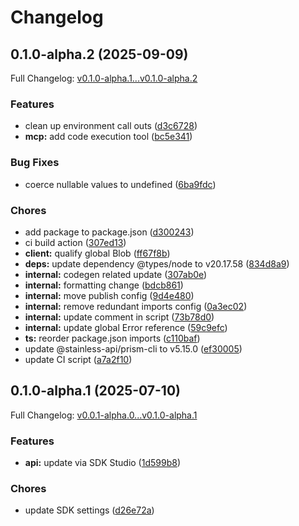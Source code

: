 # Changelog

## 0.1.0-alpha.2 (2025-09-09)

Full Changelog: [v0.1.0-alpha.1...v0.1.0-alpha.2](https://github.com/s0ulm4n/refactored-dollop/compare/v0.1.0-alpha.1...v0.1.0-alpha.2)

### Features

* clean up environment call outs ([d3c6728](https://github.com/s0ulm4n/refactored-dollop/commit/d3c67284c2bfeeaadff5df69df0cbf9789cbc5f7))
* **mcp:** add code execution tool ([bc5e341](https://github.com/s0ulm4n/refactored-dollop/commit/bc5e341e91d1e1b1e928570bd7b26104b33605f4))


### Bug Fixes

* coerce nullable values to undefined ([6ba9fdc](https://github.com/s0ulm4n/refactored-dollop/commit/6ba9fdc309f587963e2229f9918c3e3f0d435e65))


### Chores

* add package to package.json ([d300243](https://github.com/s0ulm4n/refactored-dollop/commit/d300243d667fc27646344c1ac77ad0fdaf2b9c41))
* ci build action ([307ed13](https://github.com/s0ulm4n/refactored-dollop/commit/307ed1367bf1ce8f68c11fe6b62d626a9ea8d5bd))
* **client:** qualify global Blob ([ff67f8b](https://github.com/s0ulm4n/refactored-dollop/commit/ff67f8b2ad254a373ca8913e89b385d1acf8c107))
* **deps:** update dependency @types/node to v20.17.58 ([834d8a9](https://github.com/s0ulm4n/refactored-dollop/commit/834d8a921d494299c1c84cb8b20f851908106d19))
* **internal:** codegen related update ([307ab0e](https://github.com/s0ulm4n/refactored-dollop/commit/307ab0e72c6d08dd785d3865a51d0a761259b4b3))
* **internal:** formatting change ([bdcb861](https://github.com/s0ulm4n/refactored-dollop/commit/bdcb861ab327178a4d3e8e32398b89f5bb436e3f))
* **internal:** move publish config ([9d4e480](https://github.com/s0ulm4n/refactored-dollop/commit/9d4e480351cc2dd1fc8e29bbed53129393e4fcaa))
* **internal:** remove redundant imports config ([0a3ec02](https://github.com/s0ulm4n/refactored-dollop/commit/0a3ec027e6091c3ae8cd09fe1eeb469e6349b00c))
* **internal:** update comment in script ([73b78d0](https://github.com/s0ulm4n/refactored-dollop/commit/73b78d0f4cc143592ba964c8b28cf888c2135630))
* **internal:** update global Error reference ([59c9efc](https://github.com/s0ulm4n/refactored-dollop/commit/59c9efc8371c5a6d3369fd53293d4d248cfa3cfe))
* **ts:** reorder package.json imports ([c110baf](https://github.com/s0ulm4n/refactored-dollop/commit/c110baf6c4aec8189e955d117135bf8906ec32c6))
* update @stainless-api/prism-cli to v5.15.0 ([ef30005](https://github.com/s0ulm4n/refactored-dollop/commit/ef300058b219f19d162c2648180822ba2cb4fadd))
* update CI script ([a7a2f10](https://github.com/s0ulm4n/refactored-dollop/commit/a7a2f10f5ae3d374765060bc92e7a20ccd33a972))

## 0.1.0-alpha.1 (2025-07-10)

Full Changelog: [v0.0.1-alpha.0...v0.1.0-alpha.1](https://github.com/s0ulm4n/refactored-dollop/compare/v0.0.1-alpha.0...v0.1.0-alpha.1)

### Features

* **api:** update via SDK Studio ([1d599b8](https://github.com/s0ulm4n/refactored-dollop/commit/1d599b8a24e1509c17547cb5f803b6bd18eea773))


### Chores

* update SDK settings ([d26e72a](https://github.com/s0ulm4n/refactored-dollop/commit/d26e72ae912974692d83ea8146f943c5068f3882))
